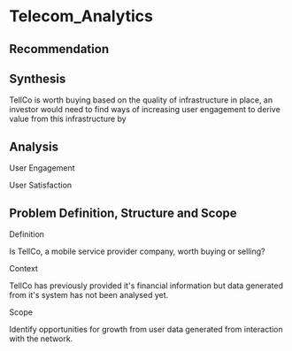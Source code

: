 # Telecom_Analytics
## Recommendation
## Synthesis
TellCo is worth buying based on the quality of infrastructure in place, an investor would need to find ways of increasing user engagement to derive value from this infrastructure by
## Analysis
User Engagement

User Satisfaction
## Problem Definition, Structure and Scope
Definition

Is TellCo, a mobile service provider company, worth buying or selling?

Context

TellCo has previously provided it's financial information but data generated from it's system has not been analysed yet.

Scope

Identify opportunities for growth from user data generated from interaction with the network.


